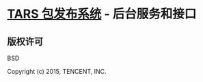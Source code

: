 # [TARS 包发布系统](https://github.com/tencent-tars/tars) - 后台服务和接口

## 版权许可

BSD

Copyright (c) 2015, TENCENT, INC.
